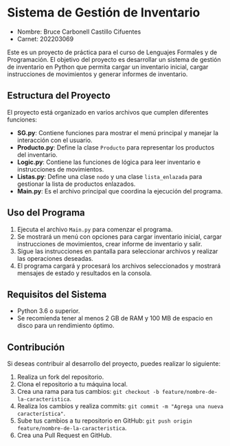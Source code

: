# Sistema de Gestión de Inventario

- Nombre: Bruce Carbonell Castillo Cifuentes
- Carnet: 202203069

Este es un proyecto de práctica para el curso de Lenguajes Formales y de Programación. El objetivo del proyecto es desarrollar un sistema de gestión de inventario en Python que permita cargar un inventario inicial, cargar instrucciones de movimientos y generar informes de inventario.

## Estructura del Proyecto

El proyecto está organizado en varios archivos que cumplen diferentes funciones:

- **SG.py**: Contiene funciones para mostrar el menú principal y manejar la interacción con el usuario.
- **Producto.py**: Define la clase `Producto` para representar los productos del inventario.
- **Logic.py**: Contiene las funciones de lógica para leer inventario e instrucciones de movimientos.
- **Listas.py**: Define una clase `nodo` y una clase `lista_enlazada` para gestionar la lista de productos enlazados.
- **Main.py**: Es el archivo principal que coordina la ejecución del programa.

## Uso del Programa

1. Ejecuta el archivo `Main.py` para comenzar el programa.
2. Se mostrará un menú con opciones para cargar inventario inicial, cargar instrucciones de movimientos, crear informe de inventario y salir.
3. Sigue las instrucciones en pantalla para seleccionar archivos y realizar las operaciones deseadas.
4. El programa cargará y procesará los archivos seleccionados y mostrará mensajes de estado y resultados en la consola.

## Requisitos del Sistema

- Python 3.6 o superior.
- Se recomienda tener al menos 2 GB de RAM y 100 MB de espacio en disco para un rendimiento óptimo.

## Contribución

Si deseas contribuir al desarrollo del proyecto, puedes realizar lo siguiente:

1. Realiza un fork del repositorio.
2. Clona el repositorio a tu máquina local.
3. Crea una rama para tus cambios: `git checkout -b feature/nombre-de-la-caracteristica`.
4. Realiza los cambios y realiza commits: `git commit -m "Agrega una nueva característica"`.
5. Sube tus cambios a tu repositorio en GitHub: `git push origin feature/nombre-de-la-caracteristica`.
6. Crea una Pull Request en GitHub.


